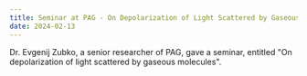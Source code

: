 ```yaml
---
title: Seminar at PAG - On Depolarization of Light Scattered by Gaseous Molecules
date: 2024-02-13
---
```


Dr. Evgenij Zubko, a senior researcher of PAG, gave a seminar, entitled "On depolarization of light scattered by gaseous molecules".
